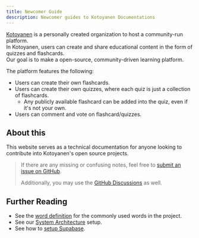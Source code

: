 ```yaml
---
title: Newcomer Guide
description: Newcomer guides to Kotoyanen Documentations
---
```


[Kotoyanen](https://github.com/Kotoyanen) is a personally created organization to host a community-run platform.<br>
In Kotoyanen, users can create and share educational content in the form of quizzes and flashcards.<br>
Our goal is to make a open-source, community-driven learning platform.

The platform features the following:

- Users can create their own flashcards.
- Users can create their own quizzes, where each quiz is just a collection of flashcards.
    - Any publicly available flashcard can be added into the quiz, even if it's not your own.
- Users can comment and vote on flashcard/quizzes.

## About this

This website serves as a technical documentation for anyone looking to contribute into Kotoyanen's open source projects.

> If there are any missing or confusing notes, feel free to [submit an issue on GitHub](https://github.com/Kotoyanen/docs/issues).
>
> Additionally, you may use the [GitHub Discussions](https://github.com/Kotoyanen/docs/discussions) as well.

## Further Reading

- See the [word definition](/docs/basic/word-definitions) for the commonly used words in the project.
- See our [System Architecture](/docs/basic/system-architecture) setup.
- See how to [setup Supabase](/docs/supabase/setup).
